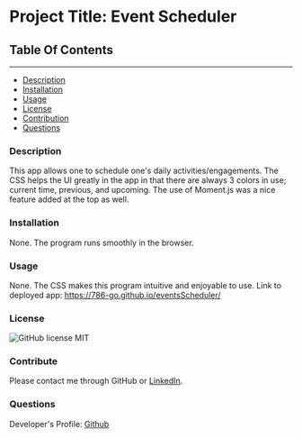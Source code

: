 
# Project Title: Event Scheduler

## Table Of Contents
----------------------
* [Description](#description)
* [Installation](#installation)
* [Usage](#usage)
* [License](#license)
* [Contribution](#contribution)
* [Questions](#questions)



### Description
This app allows one to schedule one's daily activities/engagements. The CSS helps the UI greatly in the app in that there are always 3 colors in use; current time, previous, and upcoming. The use of Moment.js was a nice feature added at the top as well. 

### Installation
None. The program runs smoothly in the browser. 

### Usage
None. The CSS makes this program intuitive and enjoyable to use. 
Link to deployed app: https://786-go.github.io/eventsScheduler/

### License
![GitHub license](https://img.shields.io/badge/license-MIT-green.svg)
MIT

### Contribute
Please contact me through GitHub or [LinkedIn](https://www.linkedin.com/in/noorullah-wardak-b35b1a23a?trk=public_profile_samename-profile). 

### Questions
Developer's Profile:
[Github](https://github.com/786-go)